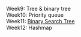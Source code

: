 
Week9: Tree & binary tree <br />
Week10: Priority queue <br />
Week11: [Binary Search Tree](https://www.youtube.com/watch?v=oidpKTjf_M0) <br />
Week12: Hashmap <br />
